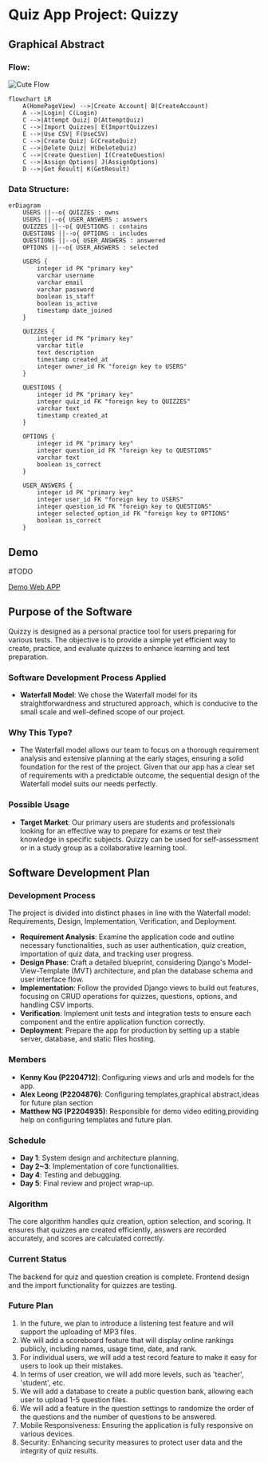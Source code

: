 # Quiz App Project: Quizzy

## Graphical Abstract
### Flow:
![Cute Flow](https://media.discordapp.net/attachments/1046753920460017688/1230901790258630686/GraphicalAb.jpg?ex=6635019f&is=66228c9f&hm=9f30e413221fd3165f22a0d1d3e2b13e4ac6b9e575b20a1c46aaab97dde4bfab&=&format=webp&width=1210&height=934
 "A cute Flow")

```mermaid
flowchart LR
    A(HomePageView) -->|Create Account| B(CreateAccount)
    A -->|Login| C(Login)
    C -->|Attempt Quiz| D(AttemptQuiz)
    C -->|Import Quizzes| E(ImportQuizzes)
    E -->|Use CSV| F(UseCSV)
    C -->|Create Quiz| G(CreateQuiz)
    C -->|Delete Quiz| H(DeleteQuiz)
    C -->|Create Question| I(CreateQuestion)
    C -->|Assign Options| J(AssignOptions)
    D -->|Get Result| K(GetResult)
```

### Data Structure:
```mermaid
erDiagram
    USERS ||--o{ QUIZZES : owns
    USERS ||--o{ USER_ANSWERS : answers
    QUIZZES ||--o{ QUESTIONS : contains
    QUESTIONS ||--o{ OPTIONS : includes
    QUESTIONS ||--o{ USER_ANSWERS : answered
    OPTIONS ||--o{ USER_ANSWERS : selected

    USERS {
        integer id PK "primary key"
        varchar username
        varchar email
        varchar password
        boolean is_staff
        boolean is_active
        timestamp date_joined
    }

    QUIZZES {
        integer id PK "primary key"
        varchar title
        text description
        timestamp created_at
        integer owner_id FK "foreign key to USERS"
    }

    QUESTIONS {
        integer id PK "primary key"
        integer quiz_id FK "foreign key to QUIZZES"
        varchar text
        timestamp created_at
    }

    OPTIONS {
        integer id PK "primary key"
        integer question_id FK "foreign key to QUESTIONS"
        varchar text
        boolean is_correct
    }

    USER_ANSWERS {
        integer id PK "primary key"
        integer user_id FK "foreign key to USERS"
        integer question_id FK "foreign key to QUESTIONS"
        integer selected_option_id FK "foreign key to OPTIONS"
        boolean is_correct
    }
```

## Demo
#TODO

[Demo Web APP](http://getbackwork.pythonanywhere.com/quiz)

## Purpose of the Software
Quizzy is designed as a personal practice tool for users preparing for various tests. The objective is to provide a simple yet efficient way to create, practice, and evaluate quizzes to enhance learning and test preparation.

### Software Development Process Applied
- **Waterfall Model**: We chose the Waterfall model for its straightforwardness and structured approach, which is conducive to the small scale and well-defined scope of our project.

### Why This Type?
- The Waterfall model allows our team to focus on a thorough requirement analysis and extensive planning at the early stages, ensuring a solid foundation for the rest of the project. Given that our app has a clear set of requirements with a predictable outcome, the sequential design of the Waterfall model suits our needs perfectly.

### Possible Usage
- **Target Market**: Our primary users are students and professionals looking for an effective way to prepare for exams or test their knowledge in specific subjects. Quizzy can be used for self-assessment or in a study group as a collaborative learning tool.

## Software Development Plan

### Development Process
The project is divided into distinct phases in line with the Waterfall model: Requirements, Design, Implementation, Verification, and Deployment. 
- **Requirement Analysis**: Examine the application code and outline necessary functionalities, such as user authentication, quiz creation, importation of quiz data, and tracking user progress.
- **Design Phase**: Craft a detailed blueprint, considering Django's Model-View-Template (MVT) architecture, and plan the database schema and user interface flow.
- **Implementation**: Follow the provided Django views to build out features, focusing on CRUD operations for quizzes, questions, options, and handling CSV imports.
- **Verification**: Implement unit tests and integration tests to ensure each component and the entire application function correctly.
- **Deployment**: Prepare the app for production by setting up a stable server, database, and static files hosting.

### Members
- **Kenny Kou (P2204712)**: Configuring views and urls and models for the app.
- **Alex Leong (P2204876)**: Configuring templates,graphical abstract,ideas for future plan section
- **Matthew NG (P2204935)**: Responsible for demo video editing,providing help on configuring templates and future plan.

### Schedule
- **Day 1**: System design and architecture planning.
- **Day 2~3**: Implementation of core functionalities.
- **Day 4**: Testing and debugging.
- **Day 5**: Final review and project wrap-up.

### Algorithm
The core algorithm handles quiz creation, option selection, and scoring. It ensures that quizzes are created efficiently, answers are recorded accurately, and scores are calculated correctly.

### Current Status
The backend for quiz and question creation is complete. Frontend design and the import functionality for quizzes are testing.

### Future Plan
1. In the future, we plan to introduce a listening test feature and will support the uploading of MP3 files.
2. We will add a scoreboard feature that will display online rankings publicly, including names, usage time, date, and rank.
3. For individual users, we will add a test record feature to make it easy for users to look up their mistakes.
4. In terms of user creation, we will add more levels, such as 'teacher', 'student', etc.
5. We will add a database to create a public question bank, allowing each user to upload 1-5 question files.
6. We will add a feature in the question settings to randomize the order of the questions and the number of questions to be answered.
7. Mobile Responsiveness: Ensuring the application is fully responsive on various devices.
8. Security: Enhancing security measures to protect user data and the integrity of quiz results.
